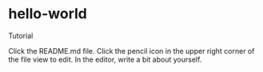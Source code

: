 # hello-world
Tutorial


Click the README.md file.
Click the  pencil icon in the upper right corner of the file view to edit.
In the editor, write a bit about yourself.

